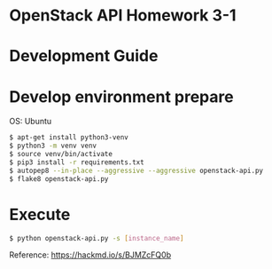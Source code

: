 OpenStack API Homework 3-1
===

# Development Guide  
# Develop environment prepare  
OS: Ubuntu  

```bash
$ apt-get install python3-venv  
$ python3 -m venv venv  
$ source venv/bin/activate  
$ pip3 install -r requirements.txt  
$ autopep8 --in-place --aggressive --aggressive openstack-api.py
$ flake8 openstack-api.py
```
  
# Execute  

```bash
$ python openstack-api.py -s [instance_name]
```
  
Reference: https://hackmd.io/s/BJMZcFQ0b  
